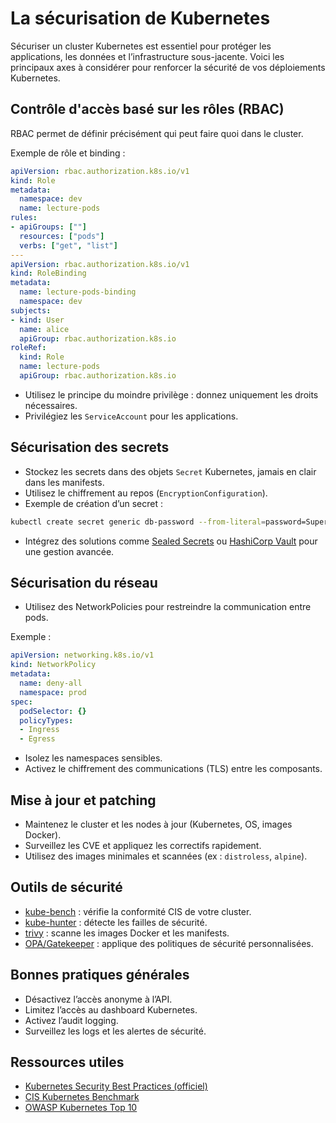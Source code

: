 # La sécurisation de Kubernetes

Sécuriser un cluster Kubernetes est essentiel pour protéger les applications, les données et l’infrastructure sous-jacente. Voici les principaux axes à considérer pour renforcer la sécurité de vos déploiements Kubernetes.

## Contrôle d'accès basé sur les rôles (RBAC)

RBAC permet de définir précisément qui peut faire quoi dans le cluster.

Exemple de rôle et binding :
```yaml
apiVersion: rbac.authorization.k8s.io/v1
kind: Role
metadata:
  namespace: dev
  name: lecture-pods
rules:
- apiGroups: [""]
  resources: ["pods"]
  verbs: ["get", "list"]
---
apiVersion: rbac.authorization.k8s.io/v1
kind: RoleBinding
metadata:
  name: lecture-pods-binding
  namespace: dev
subjects:
- kind: User
  name: alice
  apiGroup: rbac.authorization.k8s.io
roleRef:
  kind: Role
  name: lecture-pods
  apiGroup: rbac.authorization.k8s.io
```

- Utilisez le principe du moindre privilège : donnez uniquement les droits nécessaires.
- Privilégiez les `ServiceAccount` pour les applications.

## Sécurisation des secrets

- Stockez les secrets dans des objets `Secret` Kubernetes, jamais en clair dans les manifests.
- Utilisez le chiffrement au repos (`EncryptionConfiguration`).
- Exemple de création d’un secret :

```bash
kubectl create secret generic db-password --from-literal=password=SuperSecret123
```

- Intégrez des solutions comme [Sealed Secrets](https://github.com/bitnami-labs/sealed-secrets) ou [HashiCorp Vault](https://www.vaultproject.io/) pour une gestion avancée.

## Sécurisation du réseau

- Utilisez des NetworkPolicies pour restreindre la communication entre pods.

Exemple :
```yaml
apiVersion: networking.k8s.io/v1
kind: NetworkPolicy
metadata:
  name: deny-all
  namespace: prod
spec:
  podSelector: {}
  policyTypes:
  - Ingress
  - Egress
```

- Isolez les namespaces sensibles.
- Activez le chiffrement des communications (TLS) entre les composants.

## Mise à jour et patching

- Maintenez le cluster et les nodes à jour (Kubernetes, OS, images Docker).
- Surveillez les CVE et appliquez les correctifs rapidement.
- Utilisez des images minimales et scannées (ex : `distroless`, `alpine`).

## Outils de sécurité

- [kube-bench](https://github.com/aquasecurity/kube-bench) : vérifie la conformité CIS de votre cluster.
- [kube-hunter](https://github.com/aquasecurity/kube-hunter) : détecte les failles de sécurité.
- [trivy](https://github.com/aquasecurity/trivy) : scanne les images Docker et les manifests.
- [OPA/Gatekeeper](https://github.com/open-policy-agent/gatekeeper) : applique des politiques de sécurité personnalisées.

## Bonnes pratiques générales
- Désactivez l’accès anonyme à l’API.
- Limitez l’accès au dashboard Kubernetes.
- Activez l’audit logging.
- Surveillez les logs et les alertes de sécurité.

## Ressources utiles
- [Kubernetes Security Best Practices (officiel)](https://kubernetes.io/docs/concepts/security/overview/)
- [CIS Kubernetes Benchmark](https://www.cisecurity.org/benchmark/kubernetes)
- [OWASP Kubernetes Top 10](https://owasp.org/www-project-kubernetes-top-ten/)